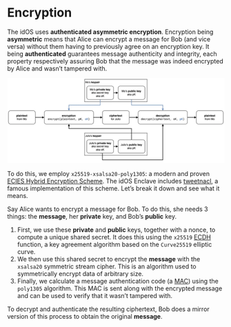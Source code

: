 # Encryption

The idOS uses **authenticated asymmetric encryption**. Encryption being **asymmetric** means that Alice can encrypt a message for Bob (and vice versa) without them having to previously agree on an encryption key. It being **authenticated** guarantees message authenticity and integrity, each property respectively assuring Bob that the message was indeed encrypted by Alice and wasn’t tampered with.

![idOS asymmetric encryption diagram](idos-asymmetric-encryption.webp)

To do this, we employ `x25519-xsalsa20-poly1305`: a modern and proven [ECIES Hybrid Encryption Scheme](https://cryptobook.nakov.com/asymmetric-key-ciphers/ecies-public-key-encryption). The idOS Enclave includes [tweetnacl](https://github.com/dchest/tweetnacl-js), a famous implementation of this scheme. Let’s break it down and see what it means.

Say Alice wants to encrypt a message for Bob. To do this, she needs 3 things: the **message**, her **private** key, and Bob’s **public** key.

1. First, we use these **private** and **public** keys, together with a nonce, to compute a unique shared secret. It does this using the `x25519` [ECDH](https://cryptobook.nakov.com/asymmetric-key-ciphers/ecdh-key-exchange) function, a key agreement algorithm based on the `Curve25519` elliptic curve.
2. We then use this shared secret to encrypt the **message** with the `xsalsa20` symmetric stream cipher. This is an algorithm used to symmetrically encrypt data of arbitrary size.
3. Finally, we calculate a message authentication code (a [MAC](https://en.wikipedia.org/wiki/Message_authentication_code)) using the `poly1305` algorithm. This MAC is sent along with the encrypted message and can be used to verify that it wasn’t tampered with.

To decrypt and authenticate the resulting ciphertext, Bob does a mirror version of this process to obtain the original **message**.
